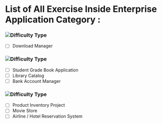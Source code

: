 # List of All Exercise Inside Enterprise Application Category :

### ![Difficulty Type](https://img.shields.io/badge/Difficulty-Beginner-green.svg)

- [ ] Download Manager

### ![Difficulty Type](https://img.shields.io/badge/Difficulty-Intermediate-orange.svg)

- [ ] Student Grade Book Application 
- [ ] Library Catalog 
- [ ] Bank Account Manager 

### ![Difficulty Type](https://img.shields.io/badge/Difficulty-expert-red.svg)

- [ ] Product Inventory Project 
- [ ] Movie Store 
- [ ] Airline / Hotel Reservation System 
